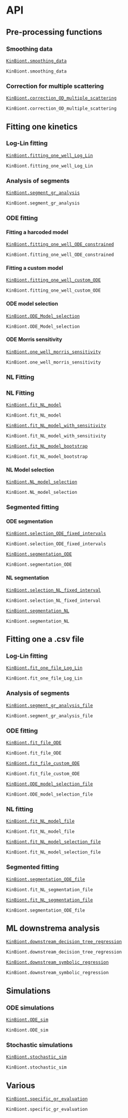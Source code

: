 # API 

## Pre-processing functions
### Smoothing data
[`KinBiont.smoothing_data`](@ref)

```@docs
KinBiont.smoothing_data
```

### Correction for multiple scattering
[`KinBiont.correction_OD_multiple_scattering`](@ref)

```@docs
KinBiont.correction_OD_multiple_scattering
```

## Fitting one kinetics

### Log-Lin fitting
[`KinBiont.fitting_one_well_Log_Lin`](@ref)

```@docs
KinBiont.fitting_one_well_Log_Lin
```
### Analysis of segments
[`KinBiont.segment_gr_analysis`](@ref)

```@docs
KinBiont.segment_gr_analysis
```
### ODE fitting
#### Fitting a harcoded model

[`KinBiont.fitting_one_well_ODE_constrained`](@ref)

```@docs
KinBiont.fitting_one_well_ODE_constrained
```

#### Fitting a custom model

[`KinBiont.fitting_one_well_custom_ODE`](@ref)

```@docs
KinBiont.fitting_one_well_custom_ODE
```
#### ODE model selection

[`KinBiont.ODE_Model_selection`](@ref)

```@docs
KinBiont.ODE_Model_selection
```
#### ODE Morris sensitivity

[`KinBiont.one_well_morris_sensitivity`](@ref)

```@docs
KinBiont.one_well_morris_sensitivity
```

### NL Fitting

### NL Fitting

[`KinBiont.fit_NL_model`](@ref)

```@docs
KinBiont.fit_NL_model
```
[`KinBiont.fit_NL_model_with_sensitivity`](@ref)

```@docs
KinBiont.fit_NL_model_with_sensitivity
```

[`KinBiont.fit_NL_model_bootstrap`](@ref)

```@docs
KinBiont.fit_NL_model_bootstrap
```

#### NL Model selection
[`KinBiont.NL_model_selection`](@ref)

```@docs
KinBiont.NL_model_selection
```



### Segmented fitting 

#### ODE segmentation
[`KinBiont.selection_ODE_fixed_intervals`](@ref)

```@docs
KinBiont.selection_ODE_fixed_intervals
```
[`KinBiont.segmentation_ODE`](@ref)

```@docs
KinBiont.segmentation_ODE
```
#### NL segmentation
[`KinBiont.selection_NL_fixed_interval`](@ref)

```@docs
KinBiont.selection_NL_fixed_interval
```
[`KinBiont.segmentation_NL`](@ref)

```@docs
KinBiont.segmentation_NL
```


## Fitting one a .csv file

### Log-Lin fitting
[`KinBiont.fit_one_file_Log_Lin`](@ref)

```@docs
KinBiont.fit_one_file_Log_Lin
```

### Analysis of segments
[`KinBiont.segment_gr_analysis_file`](@ref)

```@docs
KinBiont.segment_gr_analysis_file
```


### ODE fitting

[`KinBiont.fit_file_ODE`](@ref)

```@docs
KinBiont.fit_file_ODE
```

[`KinBiont.fit_file_custom_ODE`](@ref)

```@docs
KinBiont.fit_file_custom_ODE
```

[`KinBiont.ODE_model_selection_file`](@ref)

```@docs
KinBiont.ODE_model_selection_file
```
### NL fitting
[`KinBiont.fit_NL_model_file`](@ref)

```@docs
KinBiont.fit_NL_model_file
```
[`KinBiont.fit_NL_model_selection_file`](@ref)

```@docs
KinBiont.fit_NL_model_selection_file
```
### Segmented fitting 
[`KinBiont.segmentation_ODE_file`](@ref)

```@docs
KinBiont.fit_NL_segmentation_file
```
[`KinBiont.fit_NL_segmentation_file`](@ref)

```@docs
KinBiont.segmentation_ODE_file
```

## ML downstrema analysis

[`KinBiont.downstream_decision_tree_regression`](@ref)

```@docs
KinBiont.downstream_decision_tree_regression
```
[`KinBiont.downstream_symbolic_regression`](@ref)

```@docs
KinBiont.downstream_symbolic_regression
```

## Simulations 
### ODE simulations
[`KinBiont.ODE_sim`](@ref)

```@docs
KinBiont.ODE_sim
```
### Stochastic simulations
[`KinBiont.stochastic_sim`](@ref)

```@docs
KinBiont.stochastic_sim
```
## Various
 [`KinBiont.specific_gr_evaluation`](@ref)

```@docs
KinBiont.specific_gr_evaluation
```



